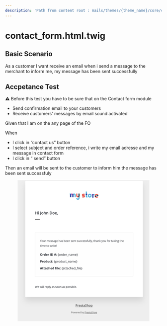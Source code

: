 ```yaml
---
description: 'Path from content root : mails/themes/{theme_name}/core/contact_form.html.twig'
---
```


# contact\_form.html.twig

## Basic Scenario

As a customer I want receive an email when i send a message to the merchant to inform me, my message has been sent successfully

## Accpetance Test

⚠️ Before this test you have to be sure that on the Contact form module

* Send confirmation email to your customers
* Receive customers' messages by email sound activated

Given that I am on the any page of the FO&#x20;

When

* I click in “contact us” button
* I select subject and order reference, i write my email adresse and my message in contact form
* I click in “ send” button&#x20;

Then an email will be sent to the customer to inform him the message has been sent successfuly



<figure><img src="../../../.gitbook/assets/Untitled (33).png" alt=""><figcaption></figcaption></figure>



